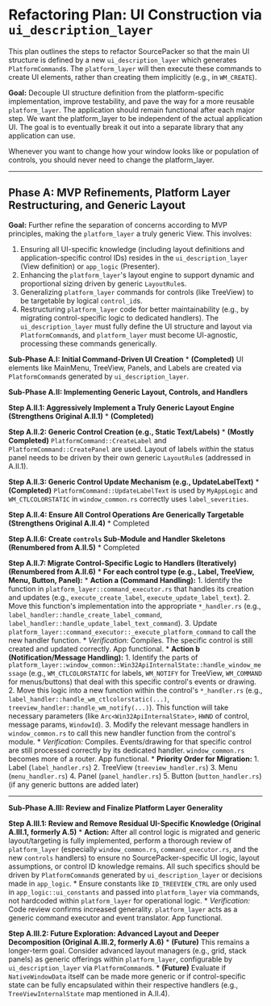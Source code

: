 # Refactoring Plan: UI Construction via `ui_description_layer`

This plan outlines the steps to refactor SourcePacker so that the main UI structure is defined by a new `ui_description_layer` which generates `PlatformCommand`s. The `platform_layer` will then execute these commands to create UI elements, rather than creating them implicitly (e.g., in `WM_CREATE`).

**Goal:** Decouple UI structure definition from the platform-specific implementation, improve testability, and pave the way for a more reusable `platform_layer`. The application should remain functional after each major step. We want the platform_layer to be independent of the actual application UI. The goal is to eventually break it out into a separate library that any application can use.

Whenever you want to change how your window looks like or population of controls, you should never need to change the platform_layer.

---

## Phase A: MVP Refinements, Platform Layer Restructuring, and Generic Layout

**Goal:** Further refine the separation of concerns according to MVP principles, making the `platform_layer` a truly generic View. This involves:
1.  Ensuring all UI-specific knowledge (including layout definitions and application-specific control IDs) resides in the `ui_description_layer` (View definition) or `app_logic` (Presenter).
2.  Enhancing the `platform_layer`'s layout engine to support dynamic and proportional sizing driven by generic `LayoutRule`s.
3.  Generalizing `platform_layer` commands for controls (like TreeView) to be targetable by logical `control_id`s.
4.  Restructuring `platform_layer` code for better maintainability (e.g., by migrating control-specific logic to dedicated handlers).
The `ui_description_layer` must fully define the UI structure and layout via `PlatformCommand`s, and `platform_layer` must become UI-agnostic, processing these commands generically.

**Sub-Phase A.I: Initial Command-Driven UI Creation**
    *   **(Completed)** UI elements like MainMenu, TreeView, Panels, and Labels are created via `PlatformCommand`s generated by `ui_description_layer`.

**Sub-Phase A.II: Implementing Generic Layout, Controls, and Handlers**

**Step A.II.1: Aggressively Implement a Truly Generic Layout Engine (Strengthens Original A.II.1)**
    *   **(Completed)**

**Step A.II.2: Generic Control Creation (e.g., Static Text/Labels)**
    *   **(Mostly Completed)** `PlatformCommand::CreateLabel` and `PlatformCommand::CreatePanel` are used. Layout of labels *within* the status panel needs to be driven by their own generic `LayoutRule`s (addressed in A.II.1).

**Step A.II.3: Generic Control Update Mechanism (e.g., UpdateLabelText)**
    *   **(Completed)** `PlatformCommand::UpdateLabelText` is used by `MyAppLogic` and `WM_CTLCOLORSTATIC` in `window_common.rs` correctly uses `label_severities`.

**Step A.II.4: Ensure All Control Operations Are Generically Targetable (Strengthens Original A.II.4)**
    *   Completed

**Step A.II.6: Create `controls` Sub-Module and Handler Skeletons (Renumbered from A.II.5)**
    *   Completed

**Step A.II.7: Migrate Control-Specific Logic to Handlers (Iteratively) (Renumbered from A.II.6)**
    *   **For each control type (e.g., Label, TreeView, Menu, Button, Panel):**
        *   **Action a (Command Handling):**
            1.  Identify the function in `platform_layer::command_executor.rs` that handles its creation and updates (e.g., `execute_create_label`, `execute_update_label_text`).
            2.  Move this function's implementation into the appropriate `*_handler.rs` (e.g., `label_handler::handle_create_label_command`, `label_handler::handle_update_label_text_command`).
            3.  Update `platform_layer::command_executor::_execute_platform_command` to call the new handler function.
            *   *Verification:* Compiles. The specific control is still created and updated correctly. App functional.
        *   **Action b (Notification/Message Handling):**
            1.  Identify the parts of `platform_layer::window_common::Win32ApiInternalState::handle_window_message` (e.g., `WM_CTLCOLORSTATIC` for labels, `WM_NOTIFY` for TreeView, `WM_COMMAND` for menus/buttons) that deal with this specific control's events or drawing.
            2.  Move this logic into a new function within the control's `*_handler.rs` (e.g., `label_handler::handle_wm_ctlcolorstatic(...)`, `treeview_handler::handle_wm_notify(...)`). This function will take necessary parameters (like `Arc<Win32ApiInternalState>`, `HWND` of control, message params, `WindowId`).
            3.  Modify the relevant message handlers in `window_common.rs` to call this new handler function from the control's module.
            *   *Verification:* Compiles. Events/drawing for that specific control are still processed correctly by its dedicated handler. `window_common.rs` becomes more of a router. App functional.
    *   **Priority Order for Migration:**
        1.  Label (`label_handler.rs`)
        2.  TreeView (`treeview_handler.rs`)
        3.  Menu (`menu_handler.rs`)
        4.  Panel (`panel_handler.rs`)
        5.  Button (`button_handler.rs`) (if any generic buttons are added later)

---

**Sub-Phase A.III: Review and Finalize Platform Layer Generality**

**Step A.III.1: Review and Remove Residual UI-Specific Knowledge (Original A.III.1, formerly A.5)**
    *   **Action:** After all control logic is migrated and generic layout/targeting is fully implemented, perform a thorough review of `platform_layer` (especially `window_common.rs`, `command_executor.rs`, and the new `controls` handlers) to ensure no SourcePacker-specific UI logic, layout assumptions, or control ID knowledge remains. All such specifics should be driven by `PlatformCommand`s generated by `ui_description_layer` or decisions made in `app_logic`.
    *   Ensure constants like `ID_TREEVIEW_CTRL` are only used in `app_logic::ui_constants` and passed into `platform_layer` via commands, not hardcoded within `platform_layer` for operational logic.
    *   *Verification:* Code review confirms increased generality. `platform_layer` acts as a generic command executor and event translator. App functional.

**Step A.III.2: Future Exploration: Advanced Layout and Deeper Decomposition (Original A.III.2, formerly A.6)**
    *   **(Future)** This remains a longer-term goal. Consider advanced layout managers (e.g., grid, stack panels) as generic offerings within `platform_layer`, configurable by `ui_description_layer` via `PlatformCommand`s.
    *   **(Future)** Evaluate if `NativeWindowData` itself can be made more generic or if control-specific state can be fully encapsulated within their respective handlers (e.g., `TreeViewInternalState` map mentioned in A.II.4).

